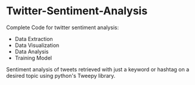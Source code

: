# Twitter-Sentiment-Analysis
Complete Code for twitter sentiment analysis:
- Data Extraction
- Data Visualization
- Data Analysis
- Training Model

Sentiment analysis of tweets retrieved with just a keyword or hashtag on a desired topic using python's Tweepy library.
